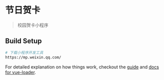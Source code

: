# 节日贺卡

> 校园贺卡小程序

## Build Setup

``` bash
# 下载小程序开发工具
https://mp.weixin.qq.com/
```

For detailed explanation on how things work, checkout the [guide](http://vuejs-templates.github.io/webpack/) and [docs for vue-loader](http://vuejs.github.io/vue-loader).
